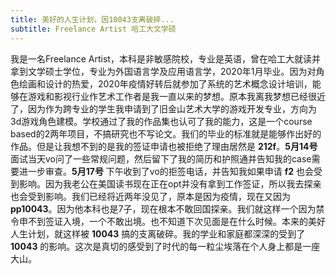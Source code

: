 ```yaml
---
title: 美好的人生计划，因10043支离破碎...
subtitle: Freelance Artist 哈工大文学硕
---
```

我是一名Freelance Artist，本科是非敏感院校，专业是英语，曾在哈工大就读并拿到文学硕士学位，专业为外国语言学及应用语言学，2020年1月毕业。因为对角色绘画和设计的热爱，2020年疫情好转后就参加了系统的艺术概念设计培训，能够在游戏和影视行业作艺术工作者是我一直以来的梦想。原本我离我梦想已经很近了，因为作为跨专业的学生我申请到了旧金山艺术大学的游戏开发专业，方向为3d游戏角色建模。学校通过了我的作品集也认可了我的能力，这是一个course based的2两年项目，不搞研究也不写论文。我们的毕业的标准就是能够作出好的作品。但是让我想不到的是我的签证申请也被拒绝了理由居然是 **212f**。**5月14号** 面试当天vo问了一些常规问题，然后留下了我的简历和护照通并告知我的case需要进一步审查。**5月17号** 下午收到了vo的拒签电话，并告知我如果申请 **f2** 也会受到影响。因为我老公在美国读书现在正在opt并没有拿到工作签证，所以我去探亲也会受到影响。我们已经将近两年没见了，原本是因为疫情，现在又因为 **pp10043**。因为他本科也是7子，现在根本不敢回国探亲。我们就这样一个因为禁令申不到签证入境，一个不敢出境。也不知道下次见面是在什么时候。本来的美好人生计划，就这样被 **10043** 搞的支离破碎。我的学业和家庭都深深的受到了 **10043** 的影响。这次是真切的感受到了时代的每一粒尘埃落在个人身上都是一座大山。
